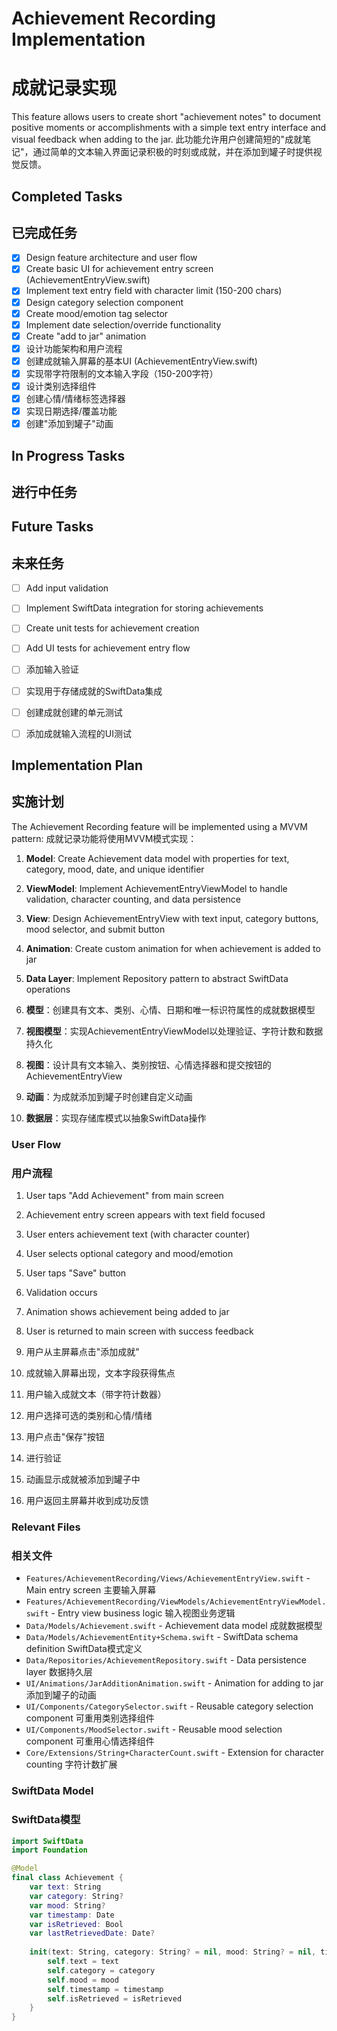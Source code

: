 # Achievement Recording Implementation
# 成就记录实现

This feature allows users to create short "achievement notes" to document positive moments or accomplishments with a simple text entry interface and visual feedback when adding to the jar.
此功能允许用户创建简短的"成就笔记"，通过简单的文本输入界面记录积极的时刻或成就，并在添加到罐子时提供视觉反馈。

## Completed Tasks
## 已完成任务

- [x] Design feature architecture and user flow
- [x] Create basic UI for achievement entry screen (AchievementEntryView.swift)
- [x] Implement text entry field with character limit (150-200 chars)
- [x] Design category selection component
- [x] Create mood/emotion tag selector
- [x] Implement date selection/override functionality
- [x] Create "add to jar" animation
- [x] 设计功能架构和用户流程
- [x] 创建成就输入屏幕的基本UI (AchievementEntryView.swift)
- [x] 实现带字符限制的文本输入字段（150-200字符）
- [x] 设计类别选择组件
- [x] 创建心情/情绪标签选择器
- [x] 实现日期选择/覆盖功能
- [x] 创建"添加到罐子"动画

## In Progress Tasks
## 进行中任务

## Future Tasks
## 未来任务

- [ ] Add input validation
- [ ] Implement SwiftData integration for storing achievements
- [ ] Create unit tests for achievement creation
- [ ] Add UI tests for achievement entry flow

- [ ] 添加输入验证
- [ ] 实现用于存储成就的SwiftData集成
- [ ] 创建成就创建的单元测试
- [ ] 添加成就输入流程的UI测试

## Implementation Plan
## 实施计划

The Achievement Recording feature will be implemented using a MVVM pattern:
成就记录功能将使用MVVM模式实现：

1. **Model**: Create Achievement data model with properties for text, category, mood, date, and unique identifier
2. **ViewModel**: Implement AchievementEntryViewModel to handle validation, character counting, and data persistence
3. **View**: Design AchievementEntryView with text input, category buttons, mood selector, and submit button
4. **Animation**: Create custom animation for when achievement is added to jar
5. **Data Layer**: Implement Repository pattern to abstract SwiftData operations

1. **模型**：创建具有文本、类别、心情、日期和唯一标识符属性的成就数据模型
2. **视图模型**：实现AchievementEntryViewModel以处理验证、字符计数和数据持久化
3. **视图**：设计具有文本输入、类别按钮、心情选择器和提交按钮的AchievementEntryView
4. **动画**：为成就添加到罐子时创建自定义动画
5. **数据层**：实现存储库模式以抽象SwiftData操作

### User Flow
### 用户流程

1. User taps "Add Achievement" from main screen
2. Achievement entry screen appears with text field focused
3. User enters achievement text (with character counter)
4. User selects optional category and mood/emotion
5. User taps "Save" button
6. Validation occurs
7. Animation shows achievement being added to jar
8. User is returned to main screen with success feedback

1. 用户从主屏幕点击"添加成就"
2. 成就输入屏幕出现，文本字段获得焦点
3. 用户输入成就文本（带字符计数器）
4. 用户选择可选的类别和心情/情绪
5. 用户点击"保存"按钮
6. 进行验证
7. 动画显示成就被添加到罐子中
8. 用户返回主屏幕并收到成功反馈

### Relevant Files
### 相关文件

- `Features/AchievementRecording/Views/AchievementEntryView.swift` - Main entry screen 主要输入屏幕
- `Features/AchievementRecording/ViewModels/AchievementEntryViewModel.swift` - Entry view business logic 输入视图业务逻辑
- `Data/Models/Achievement.swift` - Achievement data model 成就数据模型
- `Data/Models/AchievementEntity+Schema.swift` - SwiftData schema definition SwiftData模式定义
- `Data/Repositories/AchievementRepository.swift` - Data persistence layer 数据持久层
- `UI/Animations/JarAdditionAnimation.swift` - Animation for adding to jar 添加到罐子的动画
- `UI/Components/CategorySelector.swift` - Reusable category selection component 可重用类别选择组件
- `UI/Components/MoodSelector.swift` - Reusable mood selection component 可重用心情选择组件
- `Core/Extensions/String+CharacterCount.swift` - Extension for character counting 字符计数扩展

### SwiftData Model
### SwiftData模型

```swift
import SwiftData
import Foundation

@Model
final class Achievement {
    var text: String
    var category: String?
    var mood: String?
    var timestamp: Date
    var isRetrieved: Bool
    var lastRetrievedDate: Date?
    
    init(text: String, category: String? = nil, mood: String? = nil, timestamp: Date = Date(), isRetrieved: Bool = false) {
        self.text = text
        self.category = category
        self.mood = mood
        self.timestamp = timestamp
        self.isRetrieved = isRetrieved
    }
}
``` 